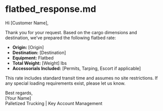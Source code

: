 # flatbed_response.md

Hi [Customer Name],

Thank you for your request. Based on the cargo dimensions and destination, we’ve prepared the following flatbed rate:

- **Origin:** [Origin]
- **Destination:** [Destination]
- **Equipment:** Flatbed
- **Total Weight:** [Weight] lbs
- **Accessorials Included:** [Permits, Tarping, Escort if applicable]

This rate includes standard transit time and assumes no site restrictions. If any special loading requirements exist, please let us know.

Best regards,  
[Your Name]  
Palletized Trucking | Key Account Management
